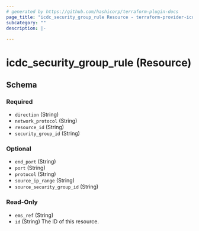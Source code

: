 ```yaml
---
# generated by https://github.com/hashicorp/terraform-plugin-docs
page_title: "icdc_security_group_rule Resource - terraform-provider-icdc"
subcategory: ""
description: |-
  
---
```


# icdc_security_group_rule (Resource)





<!-- schema generated by tfplugindocs -->
## Schema

### Required

- `direction` (String)
- `network_protocol` (String)
- `resource_id` (String)
- `security_group_id` (String)

### Optional

- `end_port` (String)
- `port` (String)
- `protocol` (String)
- `source_ip_range` (String)
- `source_security_group_id` (String)

### Read-Only

- `ems_ref` (String)
- `id` (String) The ID of this resource.
